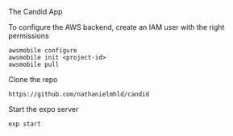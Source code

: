 The Candid App

To configure the AWS backend, create an IAM user with the right permissions

```
awsmobile configure
awsmobile init <project-id>
awsmobile pull
```

Clone the repo
```
https://github.com/nathanielmhld/candid
```

Start the expo server
```
exp start
```
